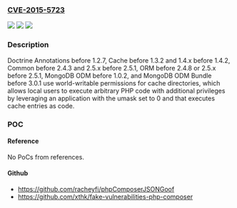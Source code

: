 ### [CVE-2015-5723](https://cve.mitre.org/cgi-bin/cvename.cgi?name=CVE-2015-5723)
![](https://img.shields.io/static/v1?label=Product&message=n%2Fa&color=blue)
![](https://img.shields.io/static/v1?label=Version&message=n%2Fa&color=blue)
![](https://img.shields.io/static/v1?label=Vulnerability&message=n%2Fa&color=brighgreen)

### Description

Doctrine Annotations before 1.2.7, Cache before 1.3.2 and 1.4.x before 1.4.2, Common before 2.4.3 and 2.5.x before 2.5.1, ORM before 2.4.8 or 2.5.x before 2.5.1, MongoDB ODM before 1.0.2, and MongoDB ODM Bundle before 3.0.1 use world-writable permissions for cache directories, which allows local users to execute arbitrary PHP code with additional privileges by leveraging an application with the umask set to 0 and that executes cache entries as code.

### POC

#### Reference
No PoCs from references.

#### Github
- https://github.com/racheyfi/phpComposerJSONGoof
- https://github.com/xthk/fake-vulnerabilities-php-composer

